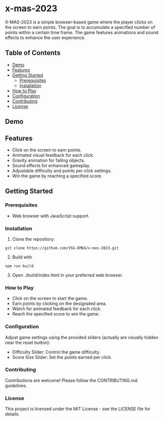 # x-mas-2023

X-MAS-2023 is a simple browser-based game where the player clicks on the screen to earn points. The goal is to accumulate a specified number of points within a certain time frame. The game features animations and sound effects to enhance the user experience.

## Table of Contents
- [Demo](#demo)
- [Features](#features)
- [Getting Started](#getting-started)
  - [Prerequisites](#prerequisites)
  - [Installation](#installation)
- [How to Play](#how-to-play)
- [Configuration](#configuration)
- [Contributing](#contributing)
- [License](#license)

## Demo



## Features

- Click on the screen to earn points.
- Animated visual feedback for each click.
- Gravity animation for falling objects.
- Sound effects for enhanced gameplay.
- Adjustable difficulty and points per click settings.
- Win the game by reaching a specified score.

## Getting Started

### Prerequisites

- Web browser with JavaScript support.

### Installation

1. Clone the repository:

`git clone https://github.com/VSG-EMEA/x-mas-2023.git`

2. Build with

`npm run build`

3. Open ./build/index.html in your preferred web browser.

### How to Play
- Click on the screen to start the game.
- Earn points by clicking on the designated area.
- Watch for animated feedback for each click.
- Reach the specified score to win the game.


### Configuration
Adjust game settings using the provided sliders (actually are visually hidden near the reset button):

- Difficulty Slider: Control the game difficulty.
- Score Size Slider: Set the points earned per click.

### Contributing
Contributions are welcome! Please follow the CONTRIBUTING.md guidelines.

### License
This project is licensed under the MIT License - see the LICENSE file for details.
